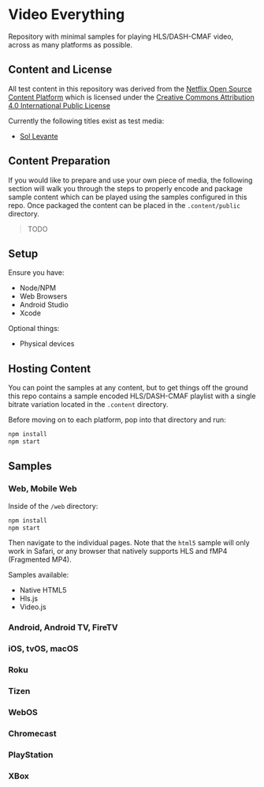 # Video Everything

Repository with minimal samples for playing HLS/DASH-CMAF video, across as many platforms as possible.

## Content and License

All test content in this repository was derived from the [Netflix Open Source Content Platform](https://opencontent.netflix.com/) which is licensed under the [Creative Commons Attribution 4.0 International Public License](https://www.google.com/url?q=https%3A%2F%2Fcreativecommons.org%2Flicenses%2Fby%2F4.0%2Flegalcode&sa=D&sntz=1&usg=AFQjCNFm6hmkXeNuPlc9AohLWBxgxp3BCw)

Currently the following titles exist as test media:
* [Sol Levante](https://opencontent.netflix.com/#h.yk08awhc210g)

## Content Preparation

If you would like to prepare and use your own piece of media, the following section will walk you through the steps to properly encode and package sample content which can be played using the samples configured in this repo. Once packaged the content can be placed in the `.content/public` directory.

> TODO

## Setup

Ensure you have:
* Node/NPM
* Web Browsers
* Android Studio
* Xcode

Optional things:
* Physical devices

## Hosting Content

You can point the samples at any content, but to get things off the ground this repo contains a sample encoded HLS/DASH-CMAF playlist with a single bitrate variation located in the `.content` directory.

Before moving on to each platform, pop into that directory and run:

```sh
npm install
npm start
```

## Samples

### Web, Mobile Web

Inside of the `/web` directory:

```sh
npm install
npm start
```

Then navigate to the individual pages. Note that the `html5` sample will only work in Safari, or any browser that natively supports HLS and fMP4 (Fragmented MP4).

Samples available:

* Native HTML5
* Hls.js
* Video.js

### Android, Android TV, FireTV
### iOS, tvOS, macOS
### Roku
### Tizen
### WebOS
### Chromecast
### PlayStation
### XBox
